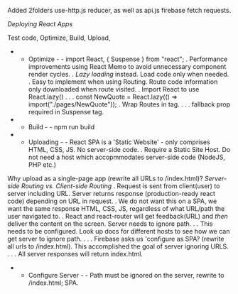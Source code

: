 Added 2folders use-http.js reducer, as well as api.js firebase fetch requests.

_Deploying React Apps_

Test code,
Optimize,
Build,
Upload,

- - Optimize - -
    import React, { Suspense } from "react";
    . Performance improvements using React Memo to avoid unnecessary component render cycles.
    . _Lazy loading_ instead. Load code only when needed.
    . Easy to implement when using Routing. Route code information only downloaded when route visited.
    . Import React to use React.lazy()
    . . . const NewQuote = React.lazy(() => import("./pages/NewQuote"));
    . Wrap Routes in <Suspense> tag.
    . . . fallback prop required in Suspense tag.

- - Build - -
    npm run build

- - Uploading - -
    React SPA is a 'Static Website' - only comprises HTML, CSS, JS. No server-side code.
    . Require a Static Site Host. Do not need a host which accopmmodates server-side code (NodeJS, PHP etc.)

Why upload as a single-page app (rewrite all URLs to /index.html)?
_Server-side Routing vs. Client-side Routing_
. Request is sent from client(user) to server including URL. Server returns response (production-ready react code) depending on URL in request.
. We do not want this on a SPA, we want the same response HTML, CSS, JS, regardless of what URL/path the user navigated to.
. React and react-router will get feedback(URL) and _then_ deliver the content on the screen. Server needs to ignore path.
. . This needs to be configured. Look up docs for different hosts to see how we can get server to ignore path.
. . . Firebase asks us 'configure as SPA? (rewrite all urls to /index.html). This accomplished the goal of server ignoring URLS.
. . . All server responses will return index.html.

- - Configure Server - -
    Path must be ignored on the server, rewrite to /index.html; SPA.
